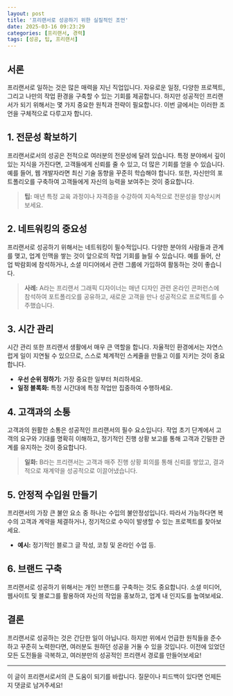 ```yaml
---
layout: post
title: '프리랜서로 성공하기 위한 실질적인 조언'
date: 2025-03-16 09:23:29
categories: [프리랜서, 경력]
tags: [성공, 팁, 프리랜서]
---
```


## 서론

프리랜서로 일하는 것은 많은 매력을 지닌 직업입니다. 자유로운 일정, 다양한 프로젝트, 그리고 나만의 작업 환경을 구축할 수 있는 기회를 제공합니다. 하지만 성공적인 프리랜서가 되기 위해서는 몇 가지 중요한 원칙과 전략이 필요합니다. 이번 글에서는 이러한 조언을 구체적으로 다루고자 합니다.

## 1. 전문성 확보하기

프리랜서로서의 성공은 전적으로 여러분의 전문성에 달려 있습니다. 특정 분야에서 깊이 있는 지식을 가진다면, 고객들에게 신뢰를 줄 수 있고, 더 많은 기회를 얻을 수 있습니다. 예를 들어, 웹 개발자라면 최신 기술 동향을 꾸준히 학습해야 합니다. 또한, 자신만의 포트폴리오를 구축하여 고객들에게 자신의 능력을 보여주는 것이 중요합니다.

> **팁:** 매년 특정 교육 과정이나 자격증을 수강하여 지속적으로 전문성을 향상시켜 보세요.

## 2. 네트워킹의 중요성

프리랜서로 성공하기 위해서는 네트워킹이 필수적입니다. 다양한 분야의 사람들과 관계를 맺고, 업계 인맥을 쌓는 것이 앞으로의 작업 기회를 늘릴 수 있습니다. 예를 들어, 산업 박람회에 참석하거나, 소셜 미디어에서 관련 그룹에 가입하여 활동하는 것이 좋습니다.

> **사례:** A라는 프리랜서 그래픽 디자이너는 매년 디자인 관련 온라인 콘퍼런스에 참석하여 포트폴리오를 공유하고, 새로운 고객을 만나 성공적으로 프로젝트를 수주했습니다.

## 3. 시간 관리

시간 관리 또한 프리랜서 생활에서 매우 큰 역할을 합니다. 자율적인 환경에서는 자연스럽게 일이 지연될 수 있으므로, 스스로 체계적인 스케줄을 만들고 이를 지키는 것이 중요합니다. 

- **우선 순위 정하기:** 가장 중요한 일부터 처리하세요.
- **일정 블록화:** 특정 시간대에 특정 작업만 집중하여 수행하세요.

## 4. 고객과의 소통

고객과의 원활한 소통은 성공적인 프리랜서의 필수 요소입니다. 작업 초기 단계에서 고객의 요구와 기대를 명확히 이해하고, 정기적인 진행 상황 보고를 통해 고객과 긴밀한 관계를 유지하는 것이 중요합니다.

> **일화:** B라는 프리랜서는 고객과 매주 진행 상황 회의를 통해 신뢰를 쌓았고, 결과적으로 재계약을 성공적으로 이끌어냈습니다.

## 5. 안정적 수입원 만들기

프리랜서의 가장 큰 불안 요소 중 하나는 수입의 불안정성입니다. 따라서 가능하다면 복수의 고객과 계약을 체결하거나, 정기적으로 수익이 발생할 수 있는 프로젝트를 찾아보세요. 

- **예시:** 정기적인 블로그 글 작성, 코칭 및 온라인 수업 등.

## 6. 브랜드 구축

프리랜서로 성공하기 위해서는 개인 브랜드를 구축하는 것도 중요합니다. 소셜 미디어, 웹사이트 및 블로그를 활용하여 자신의 작업을 홍보하고, 업계 내 인지도를 높여보세요.

## 결론

프리랜서로 성공하는 것은 간단한 일이 아닙니다. 하지만 위에서 언급한 원칙들을 준수하고 꾸준히 노력한다면, 여러분도 원하던 성공을 거둘 수 있을 것입니다. 이전에 있었던 모든 도전들을 극복하고, 여러분만의 성공적인 프리랜서 경로를 만들어보세요!

---

이 글이 프리랜서로서의 큰 도움이 되기를 바랍니다. 질문이나 피드백이 있다면 언제든지 댓글로 남겨주세요!
